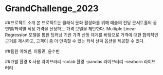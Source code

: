# GrandChallenge_2023
##프로젝트 소개
본 프로젝트는 클래식 문화 활성화를 위해 예술의 전당 콘서트홀의 공연별/좌석별 적정 가격을 산정하는 가격 모델을 제안한다. Multiple Linear Regression 모델을 통한 딥러닝 기반 가격 산정 체계를 바탕으로 가격에 대한 합리적인 근거를 제시하고, 고객이 좀 더 만족할 수 있는 좌석 선택 옵션을 제공할 수 있다.

##팀원
이해빈, 이동민, 윤수빈

##개발 환경 & 사용 라이브러리
-colab 환경
-pandas 라이브러리
-seaborn 라이브러리
